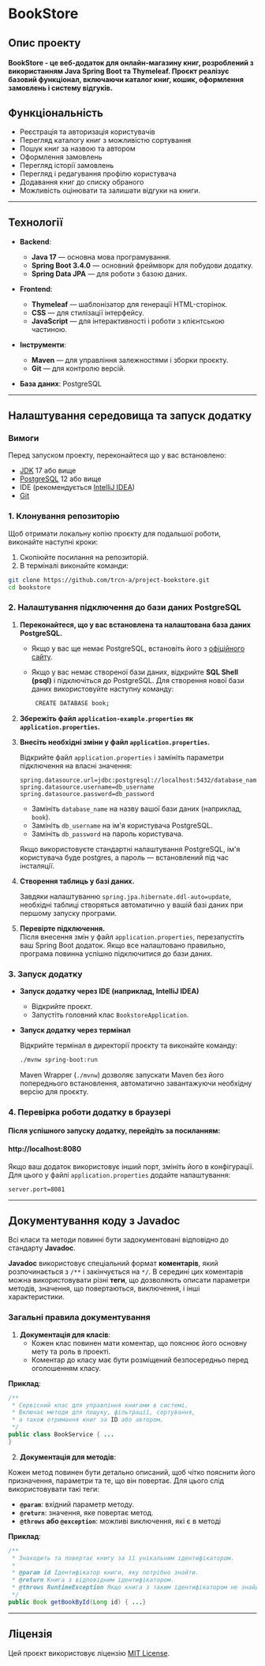 # BookStore

## Опис проекту

#### BookStore - це веб-додаток для онлайн-магазину книг, розроблений з використанням Java Spring Boot та Thymeleaf. Проєкт реалізує базовий функціонал, включаючи каталог книг, кошик, оформлення замовлень і систему відгуків.

## Функціональність

- Реєстрація та авторизація користувачів
- Перегляд каталогу книг з можливістю сортування
- Пошук книг за назвою та автором
- Оформлення замовлень
- Перегляд історії замовлень
- Перегляд і редагування профілю користувача
- Додавання книг до списку обраного
- Можливість оцінювати та залишати відгуки на книги.

---

## Технології

- **Backend**:
    - **Java 17** — основна мова програмування.
    - **Spring Boot 3.4.0** — основний фреймворк для побудови додатку.
    - **Spring Data JPA** — для роботи з базою даних.


- **Frontend**:
    - **Thymeleaf** — шаблонізатор для генерації HTML-сторінок.
    - **CSS** — для стилізації інтерфейсу.
    - **JavaScript** — для інтерактивності і роботи з клієнтською частиною.


- **Інструменти**:
    - **Maven** — для управління залежностями і зборки проєкту.
    - **Git** — для контролю версій.


- **База даних**: PostgreSQL

---

## Налаштування середовища та запуск додатку

### Вимоги

Перед запуском проекту, переконайтеся що у вас встановлено:

- [JDK](https://www.oracle.com/java/technologies/downloads/) 17 або вище
- [PostgreSQL]((https://www.postgresql.org/download/)) 12 або вище
- IDE (рекомендується [IntelliJ IDEA](https://www.jetbrains.com/idea/download/?section=windows))
- [Git](https://git-scm.com/downloads)

### 1. Клонування репозиторію

Щоб отримати локальну копію проєкту для подальшої роботи, виконайте наступні кроки:

1. Скопіюйте посилання на репозиторій.
3. В терміналі виконайте команди:

```bash
git clone https://github.com/trcn-a/project-bookstore.git
cd bookstore
```


### 2. Налаштування підключення до бази даних PostgreSQL

1. **Переконайтеся, що у вас встановлена та налаштована база даних PostgreSQL.**

    * Якщо у вас ще немає PostgreSQL, встановіть його з [офіційного сайту](https://www.postgresql.org/download/).
    * Якщо у вас немає створеної бази даних, відкрийте **SQL Shell (psql)** і підключіться до PostgreSQL. Для створення
      нової бази даних використовуйте наступну команду:

      ```bash
       CREATE DATABASE book;
      ```


2. **Збережіть файл `application-example.properties` як `application.properties`.**


3. **Внесіть необхідні зміни у файл `application.properties`.**

   Відкрийте файл `application.properties` і замініть параметри підключення на власні значення:

   ```properties
   spring.datasource.url=jdbc:postgresql://localhost:5432/database_name
   spring.datasource.username=db_username
   spring.datasource.password=db_password
   ```

    - Замініть `database_name` на назву вашої бази даних (наприклад, `book`).
    - Замініть `db_username` на ім'я користувача PostgreSQL.
    - Замініть `db_password` на пароль користувача.
   
    Якщо використовуєте стандартні налаштування PostgreSQL, ім'я користувача буде postgres, 
а пароль — встановлений під час інсталяції.
   

4. **Створення таблиць у базі даних.**

   Завдяки налаштуванню `spring.jpa.hibernate.ddl-auto=update`, необхідні таблиці створяться автоматично
   у вашій базі даних при першому запуску програми.


5. **Перевірте підключення.**  
   Після внесення змін у файл `application.properties`, перезапустіть ваш Spring Boot додаток. Якщо все налаштовано
   правильно, програма повинна успішно підключитися до бази даних.

### 3. Запуск додатку

* **Запуск додатку через IDE (наприклад, IntelliJ IDEA)**
    * Відкрийте проєкт.
    * Запустіть головний клас `BookstoreApplication`.


* **Запуск додатку через термінал**

  Відкрийте термінал в директорії проєкту та виконайте команду:

   ```bash
   ./mvnw spring-boot:run
   ```
  Maven Wrapper (`./mvnw`) дозволяє запускати Maven без його попереднього встановлення, автоматично завантажуючи
  необхідну версію для проєкту.

### 4. Перевірка роботи додатку в браузері

#### Після успішного запуску додатку, перейдіть за посиланням:

#### http://localhost:8080

Якщо ваш додаток використовує інший порт, змініть його в конфігурації.
Для цього у файлі `application.properties` додайте налаштування:

```
server.port=8081
```
---

## Документування коду з Javadoc

Всі класи та методи повинні бути задокументовані відповідно до стандарту **Javadoc**.

**Javadoc** використовує спеціальний формат **коментарів**, який розпочинається з `/**` і закінчується на `*/`. В
середині цих
коментарів можна використовувати різні **теги**, що дозволяють описати параметри методів, значення, що повертаються,
виключення, і інші характеристики.

### Загальні правила документування

1. **Документація для класів**:
    - Кожен клас повинен мати коментар, що пояснює його основну мету та роль в проекті.
    - Коментар до класу має бути розміщений безпосередньо перед оголошенням класу.

**Приклад**:

```java
/**
 * Сервісний клас для управління книгами в системі.
 * Включає методи для пошуку, фільтрації, сортування,
 * а також отримання книг за ID або автором.
 */
public class BookService { ...
}
```

2. **Документація для методів**:

Кожен метод повинен бути детально описаний, щоб чітко пояснити його призначення, параметри та те, що він повертає. Для
цього слід використовувати такі теги:

- **`@param`**: вхідний параметр методу.
- **`@return`**: значення, яке повертає метод.
- **`@throws` або `@exception`**: можливі виключення, які є в методі

**Приклад**:

```java
/**
 * Знаходить та повертає книгу за її унікальним ідентифікатором.
 *
 * @param id Ідентифікатор книги, яку потрібно знайти.
 * @return Книга з відповідним ідентифікатором.
 * @throws RuntimeException Якщо книга з таким ідентифікатором не знайдена.
 */
public Book getBookById(Long id) { ...}
```

---

## Ліцензія

Цей проєкт використовує ліцензію [MIT License](LICENSE).





